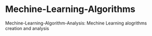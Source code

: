 # Mechine-Learning-Algorithms
Mechine-Learning-Algorithm-Analysis: Mechine Learning alogrithms creation and analysis
